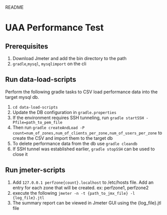README
# UAA Performance Test

## Prerequisites
1. Download Jmeter and add the bin directory to the path
1. `gradle`,`mysql`, `mysqlimport` on the cli

## Run data-load-scripts

Perform the following gradle tasks to CSV load performance data into the target mysql db.
1. `cd data-load-scripts`
1. Update the DB configuration in `gradle.properties`
1. If the environment requires SSH tunneling, run `gradle startSSH -Pfile=path_to_pem_file`
1. Then run `gradle createAndLoad -P count=num_of_zones,num_of_clients_per_zone,num_of_users_per_zone` to create the CSV and import them to the target db
1. To delete performance data from the db use `gradle cleandb`
1. If SSH tunnel was established earlier, `gradle stopSSH` can be used to close it

## Run jmeter-scripts
1. Add `127.0.0.1 perfzone{count}.localhost` to /etc/hosts file. Add an entry for each zone that will be created. ex: perfzone1, perfzone2
1. execute the following
 `jmeter -n -t {path_to_jmx_file} -l {log_file}.jtl`
2. The summary report can be viewed in Jmeter GUI using the {log_file}.jtl file
